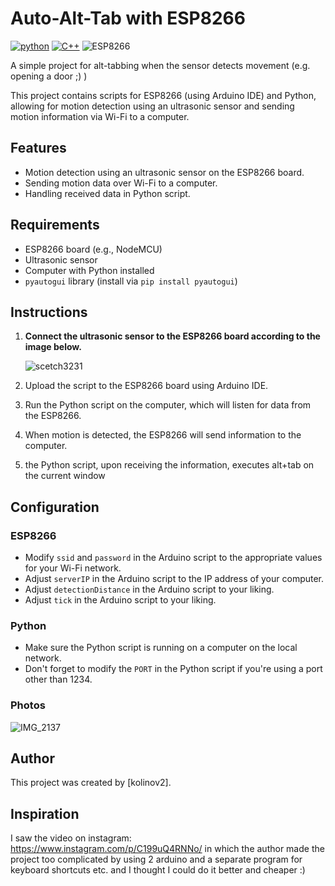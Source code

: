 # Auto-Alt-Tab with ESP8266
[![python](https://img.shields.io/badge/Python-3.9-3776AB.svg?style=flat&logo=python&logoColor=white)](https://www.python.org) [![C++](https://img.shields.io/badge/C++-Compatible-blue?logo=c%2B%2B)](https://www.cplusplus.com/) ![ESP8266](https://img.shields.io/badge/ESP8266-Compatible-blue) 

A simple project for alt-tabbing when the sensor detects movement (e.g. opening a door ;) )

This project contains scripts for ESP8266 (using Arduino IDE) and Python, allowing for motion detection using an ultrasonic sensor and sending motion information via Wi-Fi to a computer.

## Features

- Motion detection using an ultrasonic sensor on the ESP8266 board.
- Sending motion data over Wi-Fi to a computer.
- Handling received data in Python script.

## Requirements

- ESP8266 board (e.g., NodeMCU)
- Ultrasonic sensor
- Computer with Python installed
- `pyautogui` library (install via `pip install pyautogui`)

## Instructions

1. **Connect the ultrasonic sensor to the ESP8266 board according to the image below.**

     ![scetch3231](https://github.com/kolinov2/Auto-Alt-Tab/assets/94188817/4b4277ef-358f-4299-9147-2c4cbe8aa97b)


2. Upload the script to the ESP8266 board using Arduino IDE.
3. Run the Python script on the computer, which will listen for data from the ESP8266.
4. When motion is detected, the ESP8266 will send information to the computer.
5. the Python script, upon receiving the information, executes alt+tab on the current window

## Configuration

### ESP8266

- Modify `ssid` and `password` in the Arduino script to the appropriate values for your Wi-Fi network.
- Adjust `serverIP` in the Arduino script to the IP address of your computer.
- Adjust `detectionDistance` in the Arduino script to your liking.
- Adjust `tick` in the Arduino script to your liking.
  
### Python

- Make sure the Python script is running on a computer on the local network.
- Don't forget to modify the `PORT` in the Python script if you're using a port other than 1234.

### Photos 

![IMG_2137](https://github.com/kolinov2/Auto-Alt-Tab/assets/94188817/b5507fb7-4871-4287-a662-e1b3ea3b9a15)

## Author

This project was created by [kolinov2].

## Inspiration
I saw the video on instagram:
https://www.instagram.com/p/C199uQ4RNNo/
in which the author made the project too complicated by using 2 arduino and a separate program for keyboard shortcuts etc. and I thought I could do it better and cheaper :)

